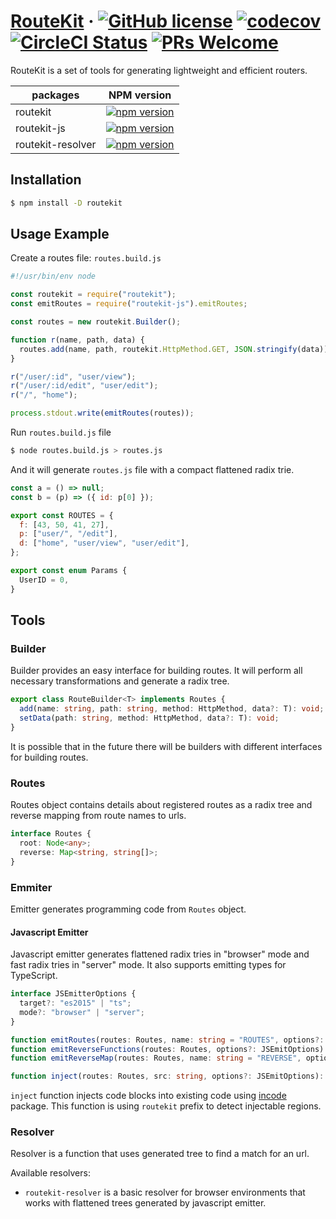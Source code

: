 # [RouteKit](https://github.com/localvoid/routekit) &middot; [![GitHub license](https://img.shields.io/badge/license-MIT-blue.svg)](https://github.com/localvoid/routekit/blob/master/LICENSE) [![codecov](https://codecov.io/gh/localvoid/routekit/branch/master/graph/badge.svg)](https://codecov.io/gh/localvoid/routekit) [![CircleCI Status](https://circleci.com/gh/localvoid/routekit.svg?style=shield&circle-token=:circle-token)](https://circleci.com/gh/localvoid/routekit) [![PRs Welcome](https://img.shields.io/badge/PRs-welcome-brightgreen.svg)](https://github.com/localvoid/routekit)

RouteKit is a set of tools for generating lightweight and efficient routers.

|packages         |NPM version                                                                                                          |
|-----------------|---------------------------------------------------------------------------------------------------------------------|
|routekit         |[![npm version](https://img.shields.io/npm/v/routekit.svg)](https://www.npmjs.com/package/routekit)                  |
|routekit-js      |[![npm version](https://img.shields.io/npm/v/routekit-js.svg)](https://www.npmjs.com/package/routekit-js)            |
|routekit-resolver|[![npm version](https://img.shields.io/npm/v/routekit-resolver.svg)](https://www.npmjs.com/package/routekit-resolver)|

## Installation

```sh
$ npm install -D routekit
```

## Usage Example

Create a routes file: `routes.build.js`

```js
#!/usr/bin/env node

const routekit = require("routekit");
const emitRoutes = require("routekit-js").emitRoutes;

const routes = new routekit.Builder();

function r(name, path, data) {
  routes.add(name, path, routekit.HttpMethod.GET, JSON.stringify(data));
}

r("/user/:id", "user/view");
r("/user/:id/edit", "user/edit");
r("/", "home");

process.stdout.write(emitRoutes(routes));
```

Run `routes.build.js` file

```sh
$ node routes.build.js > routes.js
```

And it will generate `routes.js` file with a compact flattened radix trie.

```js
const a = () => null;
const b = (p) => ({ id: p[0] });

export const ROUTES = {
  f: [43, 50, 41, 27],
  p: ["user/", "/edit"],
  d: ["home", "user/view", "user/edit"],
};

export const enum Params {
  UserID = 0,
}
```

## Tools

### Builder

Builder provides an easy interface for building routes. It will perform all necessary transformations and generate a
radix tree.

```ts
export class RouteBuilder<T> implements Routes {
  add(name: string, path: string, method: HttpMethod, data?: T): void;
  setData(path: string, method: HttpMethod, data?: T): void;
}
```

It is possible that in the future there will be builders with different interfaces for building routes.

### Routes

Routes object contains details about registered routes as a radix tree and reverse mapping from route names to urls.

```ts
interface Routes {
  root: Node<any>;
  reverse: Map<string, string[]>;
}
```

### Emmiter

Emitter generates programming code from `Routes` object.

#### Javascript Emitter

Javascript emitter generates flattened radix tries in "browser" mode and fast radix tries in "server" mode. It also
supports emitting types for TypeScript.

```ts
interface JSEmitterOptions {
  target?: "es2015" | "ts";
  mode?: "browser" | "server";
}

function emitRoutes(routes: Routes, name: string = "ROUTES", options?: JSEmitOptions): string;
function emitReverseFunctions(routes: Routes, options?: JSEmitOptions): string;
function emitReverseMap(routes: Routes, name: string = "REVERSE", options?: JSEmitOptions): string;

function inject(routes: Routes, src: string, options?: JSEmitOptions): string;
```

`inject` function injects code blocks into existing code using [incode](https://github.com/localvoid/incode) package.
This function is using `routekit` prefix to detect injectable regions.

### Resolver

Resolver is a function that uses generated tree to find a match for an url.

Available resolvers:

- `routekit-resolver` is a basic resolver for browser environments that works with flattened trees generated by
 javascript emitter.

